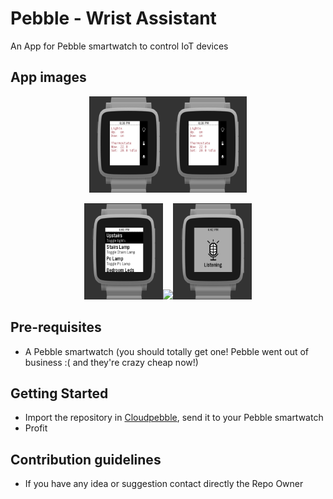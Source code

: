 Pebble - Wrist Assistant
===================================

An App for Pebble smartwatch to control IoT devices

App images
--------------
<p align="center">
<img src="/resources/images/jeeves_pebble_app_main_screen.png" width="25%"><img src="/resources/images/jeeves_pebble_app_main_screen.png" width="25%">
</p>

<p align="center">
<img src="/resources/images/jeeves_pebble_app_lightbulb_menu.png" width="25%"><img src="jeeves_pebble_app_thermostate_menu.png" width="25%"><img src="/resources/images/jeeves_pebble_app_microphone.png" width="25%">
</p>

Pre-requisites
--------------

- A Pebble smartwatch (you should totally get one! Pebble went out of business :( and they're crazy cheap now!)

Getting Started
---------------

* Import the repository in [Cloudpebble](https://cloudpebble.net), send it to your Pebble smartwatch
* Profit


Contribution guidelines
---------------
* If you have any idea or suggestion contact directly the Repo Owner
